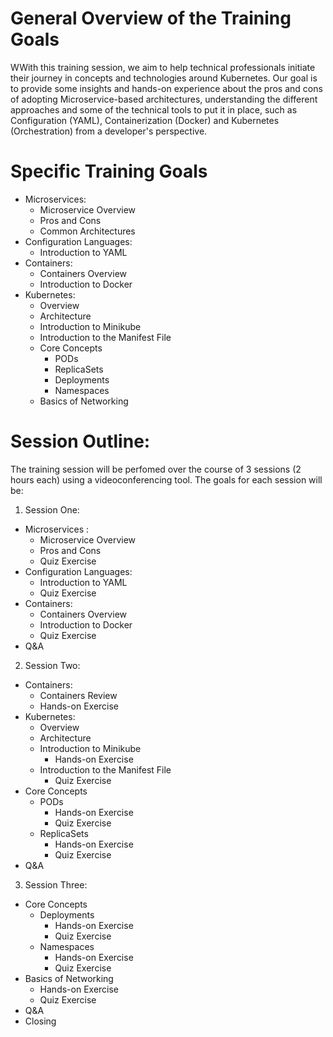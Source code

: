 # General Overview of the Training Goals

WWith this training session, we aim to help technical professionals initiate their journey in concepts and technologies around Kubernetes.
Our goal is to provide some insights and hands-on experience about the pros and cons of adopting Microservice-based architectures, understanding the different approaches and some of the technical tools to put it in place, such as Configuration (YAML), Containerization (Docker) and Kubernetes (Orchestration) from a developer's perspective.

# Specific Training Goals
 * Microservices:
   * Microservice Overview
   * Pros and Cons
   * Common Architectures
 * Configuration Languages:
   * Introduction to YAML
 * Containers:
   * Containers Overview
   * Introduction to Docker
 * Kubernetes:
   * Overview
   * Architecture
   * Introduction to Minikube
   * Introduction to the Manifest File
   * Core Concepts
     * PODs
     * ReplicaSets
     * Deployments
     * Namespaces
   * Basics of Networking

# Session Outline:
The training session will be perfomed over the course of 3 sessions (2 hours each) using a videoconferencing tool.
The goals for each session will be:
 1. Session One:
   * Microservices :
     * Microservice Overview
     * Pros and Cons
     * Quiz Exercise
   * Configuration Languages:
     * Introduction to YAML
     * Quiz Exercise
   * Containers:
     * Containers Overview
     * Introduction to Docker
     * Quiz Exercise
   * Q&A
 2. Session Two:
   * Containers:
     * Containers Review
     * Hands-on Exercise
   * Kubernetes:
     * Overview
     * Architecture
     * Introduction to Minikube
       * Hands-on Exercise
     * Introduction to the Manifest File
       * Quiz Exercise
   * Core Concepts
     * PODs
       * Hands-on Exercise
       * Quiz Exercise
     * ReplicaSets
       * Hands-on Exercise
       * Quiz Exercise
   * Q&A
 3. Session Three:
   * Core Concepts
     * Deployments
       * Hands-on Exercise
       * Quiz Exercise
     * Namespaces
       * Hands-on Exercise
       * Quiz Exercise
   * Basics of Networking
     * Hands-on Exercise
     * Quiz Exercise
   * Q&A
   * Closing
